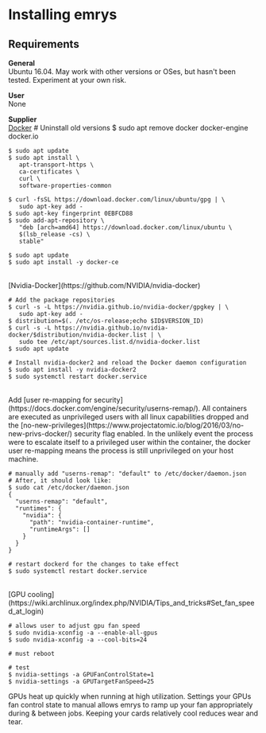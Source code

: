 # Installing emrys

## Requirements
**General**<br>
Ubuntu 16.04. May work with other versions or OSes, but hasn't been tested. Experiment at your own risk.

**User**<br>
None

**Supplier**<br>
[Docker](https://docs.docker.com/install/linux/docker-ce/ubuntu/)
    # Uninstall old versions
    $ sudo apt remove docker docker-engine docker.io

    $ sudo apt update
    $ sudo apt install \
       apt-transport-https \
       ca-certificates \
       curl \
       software-properties-common
        
    $ curl -fsSL https://download.docker.com/linux/ubuntu/gpg | \
       sudo apt-key add -
    $ sudo apt-key fingerprint 0EBFCD88
    $ sudo add-apt-repository \
       "deb [arch=amd64] https://download.docker.com/linux/ubuntu \
       $(lsb_release -cs) \
       stable"

    $ sudo apt update
    $ sudo apt install -y docker-ce

<br>
[Nvidia-Docker](https://github.com/NVIDIA/nvidia-docker)

    # Add the package repositories
    $ curl -s -L https://nvidia.github.io/nvidia-docker/gpgkey | \
       sudo apt-key add -
    $ distribution=$(. /etc/os-release;echo $ID$VERSION_ID)
    $ curl -s -L https://nvidia.github.io/nvidia-docker/$distribution/nvidia-docker.list | \
       sudo tee /etc/apt/sources.list.d/nvidia-docker.list
    $ sudo apt update

    # Install nvidia-docker2 and reload the Docker daemon configuration
    $ sudo apt install -y nvidia-docker2
    $ sudo systemctl restart docker.service

<br>
Add [user re-mapping for security](https://docs.docker.com/engine/security/userns-remap/). All containers are executed as unprivileged users with all linux capabilities dropped and the [no-new-privileges](https://www.projectatomic.io/blog/2016/03/no-new-privs-docker/) security flag enabled. In the unlikely event the process were to escalate itself to a privileged user within the container, the docker user re-mapping means the process is still unprivileged on your host machine.

    # manually add "userns-remap": "default" to /etc/docker/daemon.json
    # After, it should look like: 
    $ sudo cat /etc/docker/daemon.json
    {
      "userns-remap": "default",
      "runtimes": {
        "nvidia": {
          "path": "nvidia-container-runtime",
          "runtimeArgs": []
        }
      }
    }

    # restart dockerd for the changes to take effect
    $ sudo systemctl restart docker.service


<br>
[GPU cooling](https://wiki.archlinux.org/index.php/NVIDIA/Tips_and_tricks#Set_fan_speed_at_login)

    # allows user to adjust gpu fan speed
    $ sudo nvidia-xconfig -a --enable-all-gpus
    $ sudo nvidia-xconfig -a --cool-bits=24

    # must reboot

    # test
    $ nvidia-settings -a GPUFanControlState=1
    $ nvidia-settings -a GPUTargetFanSpeed=25

GPUs heat up quickly when running at high utilization. Settings your GPUs fan control state to manual
allows emrys to ramp up your fan appropriately during & between jobs. Keeping your cards
relatively cool reduces wear and tear.
<!-- **LXD**. Run emrys inside [LXD](https://help.ubuntu.com/lts/serverguide/lxd.html), a light-weight container hypervisor.  -->
<!-- In the unlikely event a process were able to escape from the container, LXD would add an extra buffer to break through before reaching the host machine.  -->
<!-- Learn more [here](https://linuxcontainers.org/lxd/getting-started-cli/) and [here](https://help.ubuntu.com/lts/serverguide/lxd.html). -->
<!--  -->
<!--     $ sudo apt install -t xenial-backports lxd lxd-client -->
<!--     $ lxc launch ubuntu:16.04 emrys -c security.nesting=true -->
<!--     $ lxc config device add emrys gpu gpu -->
<!--     $ lxc exec emrys -- /bin/bash -->
<!--  -->
<!--     root@emrys:~# apt update -->
<!--  -->
<!--     # NOTE: must install same nvidia drivers as host -->
<!--     root@emrys:~# wget http://developer.download.nvidia.com/compute/cuda/repos/ubuntu1604/x86_64/cuda-repo-ubuntu1604_8.0.61-1_amd64.deb -->
<!--     root@emrys:~# dpkg -i cuda-repo-ubuntu1604_8.0.61-1_amd64.deb -->
<!--     root@emrys:~# apt update -->
<!--     root@emrys:~# apt install -y cuda --no-install-recommends -->
<!--  -->
<!--     # test cuda -->
<!--     root@emrys:~# nvidia-smi -->
<!--  -->
<!--     # install docker -->
<!--     root@emrys:~# apt update -->
<!--     root@emrys:~# apt install -y docker.io -->
<!--  -->
<!--     # test docker -->
<!--     root@emrys:~# docker info -->
<!--  -->
<!--     # install emrys     -->
<!--     root@emrys:~# curl -O https://www.emrys.io/download/emrys_{{< version >}}.tar.gz -->
<!--     # system-wide installation -->
<!--     root@emrys:~# tar -C /usr/local/bin -xzf emrys_{{< version >}}.tar.gz -->
<!--  -->
<!--     # test emrys -->
<!--     root@emrys:~# emrys --help -->
<!-- ## Downloading -->
<!--  -->
<!-- ### Curl -->
<!--  -->
<!--     $ curl -O https://www.emrys.io/download/emrys_{{< version >}}.tar.gz | \ -->
<!--        sudo tar -C /usr/local/bin -xzf - -->
<!--  -->
<!--     # test the installation -->
<!--     emrys --help -->
<!--  -->
<!--     # enable docker user re-mapping -->
<!--  -->
<!-- ## Updating -->
<!--  -->
<!--     sudo emrys update -->
